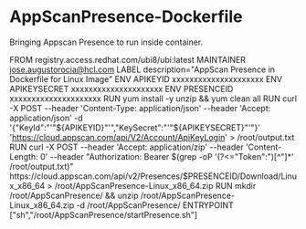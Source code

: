 # AppScanPresence-Dockerfile
  Bringing Appscan Presence to run inside container.
  
  
FROM registry.access.redhat.com/ubi8/ubi:latest
MAINTAINER jose.augustorocia@hcl.com
LABEL description="AppScan Presence in Dockerfile for Linux Image"
ENV APIKEYID xxxxxxxxxxxxxxxxxxxxx
ENV APIKEYSECRET xxxxxxxxxxxxxxxxxxxxx
ENV PRESENCEID xxxxxxxxxxxxxxxxxxxxx
RUN yum install -y unzip && yum clean all
RUN curl -X POST --header 'Content-Type: application/json' --header 'Accept: application/json' -d '{"KeyId":"'"${APIKEYID}"'","KeySecret":"'"${APIKEYSECRET}"'"}' 'https://cloud.appscan.com/api/V2/Account/ApiKeyLogin' > /root/output.txt
RUN curl -X POST --header 'Accept: application/zip' --header 'Content-Length: 0' --header "Authorization: Bearer $(grep -oP '(?<="Token":")[^"]*' /root/output.txt)" https://cloud.appscan.com/api/v2/Presences/$PRESENCEID/Download/Linux_x86_64 > /root/AppScanPresence-Linux_x86_64.zip
RUN mkdir /root/AppScanPresence/ && unzip /root/AppScanPresence-Linux_x86_64.zip -d /root/AppScanPresence/
ENTRYPOINT  ["sh","/root/AppScanPresence/startPresence.sh"]
